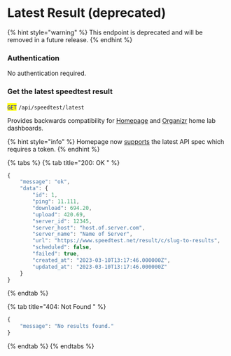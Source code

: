 # Latest Result (deprecated)

{% hint style="warning" %}
This endpoint is deprecated and will be removed in a future release.
{% endhint %}

### Authentication

No authentication required.

### Get the latest speedtest result

<mark style="color:blue;">`GET`</mark> `/api/speedtest/latest`

Provides backwards compatibility for [Homepage](https://github.com/benphelps/homepage) and [Organizr](https://github.com/causefx/Organizr) home lab dashboards.

{% hint style="info" %}
Homepage now [supports](https://github.com/gethomepage/homepage/pull/4695) the latest API spec which requires a token.
{% endhint %}



{% tabs %}
{% tab title="200: OK " %}
```javascript
{
    "message": "ok",
    "data": {
        "id": 1,
        "ping": 11.111,
        "download": 694.20,
        "upload": 420.69,
        "server_id": 12345,
        "server_host": "host.of.server.com",
        "server_name": "Name of Server",
        "url": "https://www.speedtest.net/result/c/slug-to-results",
        "scheduled": false,
        "failed": true,
        "created_at": "2023-03-10T13:17:46.000000Z",
        "updated_at": "2023-03-10T13:17:46.000000Z"
    }
}
```
{% endtab %}

{% tab title="404: Not Found " %}
```javascript
{
    "message": "No results found."
}
```
{% endtab %}
{% endtabs %}
